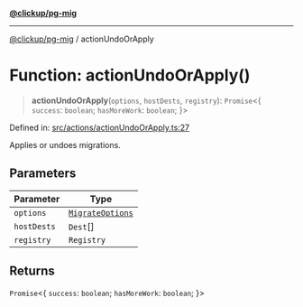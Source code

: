 [**@clickup/pg-mig**](../README.md)

***

[@clickup/pg-mig](../globals.md) / actionUndoOrApply

# Function: actionUndoOrApply()

> **actionUndoOrApply**(`options`, `hostDests`, `registry`): `Promise`\<\{ `success`: `boolean`; `hasMoreWork`: `boolean`; \}\>

Defined in: [src/actions/actionUndoOrApply.ts:27](https://github.com/clickup/pg-mig/blob/master/src/actions/actionUndoOrApply.ts#L27)

Applies or undoes migrations.

## Parameters

| Parameter | Type |
| ------ | ------ |
| `options` | [`MigrateOptions`](../interfaces/MigrateOptions.md) |
| `hostDests` | `Dest`[] |
| `registry` | `Registry` |

## Returns

`Promise`\<\{ `success`: `boolean`; `hasMoreWork`: `boolean`; \}\>
